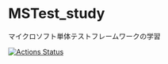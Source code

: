 # MSTest_study
マイクロソフト単体テストフレームワークの学習

[![Actions Status](https://github.com/tpot-channel/MSTest_study/workflows/MSTest/badge.svg)](https://github.com/tpot-channel/MSTest_study/actions)
